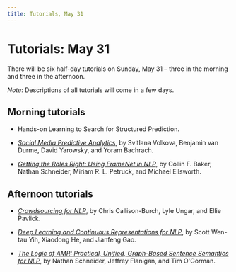 ```yaml
---
title: Tutorials, May 31
---
```


# Tutorials: May 31

There will be six half-day tutorials on Sunday, May 31 – three in the morning and three in the afternoon.

*Note*: Descriptions of all tutorials will come in a few days.

## Morning tutorials

- Hands-on Learning to Search for Structured Prediction.

- [*Social Media Predictive Analytics*](tutorial-social-media.html), 
by Svitlana Volkova, Benjamin van Durme, David Yarowsky, and Yoram Bachrach.

- [*Getting the Roles Right: Using FrameNet in NLP*](tutorial-framenet.html),
by Collin F. Baker, Nathan Schneider, Miriam R. L. Petruck, and Michael Ellsworth.

## Afternoon tutorials

- [*Crowdsourcing for NLP*](tutorial-crowdsourcing.html),
by Chris Callison-Burch, Lyle Ungar, and Ellie Pavlick.

- [*Deep Learning and Continuous Representations for NLP*](tutorial-deep-learning.html),
by Scott Wen-tau Yih, Xiaodong He, and Jianfeng Gao.

- [*The Logic of AMR: Practical, Unified, Graph-Based 
Sentence Semantics for NLP*](tutorial-amr-semantics.html),
by Nathan Schneider, Jeffrey Flanigan, and Tim O'Gorman.


